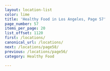 ```yaml
---
layout: location-list
color: lime
title: 'Healthy Food in Los Angeles, Page 57'
page_number: 57
items_per_page: 20
list_offset: 1120
first: /locations/
canonical_url: /locations/
next: /locations/page58/
previous: /locations/page56/
category: Healthy Food

---
```

